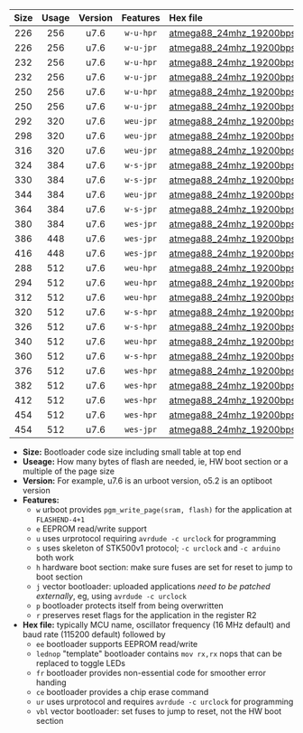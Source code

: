 |Size|Usage|Version|Features|Hex file|
|:-:|:-:|:-:|:-:|:--|
|226|256|u7.6|`w-u-hpr`|[atmega88_24mhz_19200bps_ur.hex](https://raw.githubusercontent.com/stefanrueger/urboot/main//atmega88_24mhz_19200bps_ur.hex)|
|226|256|u7.6|`w-u-jpr`|[atmega88_24mhz_19200bps_ur_vbl.hex](https://raw.githubusercontent.com/stefanrueger/urboot/main//atmega88_24mhz_19200bps_ur_vbl.hex)|
|232|256|u7.6|`w-u-hpr`|[atmega88_24mhz_19200bps_lednop_ur.hex](https://raw.githubusercontent.com/stefanrueger/urboot/main//atmega88_24mhz_19200bps_lednop_ur.hex)|
|232|256|u7.6|`w-u-jpr`|[atmega88_24mhz_19200bps_lednop_ur_vbl.hex](https://raw.githubusercontent.com/stefanrueger/urboot/main//atmega88_24mhz_19200bps_lednop_ur_vbl.hex)|
|250|256|u7.6|`w-u-hpr`|[atmega88_24mhz_19200bps_lednop_fr_ur.hex](https://raw.githubusercontent.com/stefanrueger/urboot/main//atmega88_24mhz_19200bps_lednop_fr_ur.hex)|
|250|256|u7.6|`w-u-jpr`|[atmega88_24mhz_19200bps_lednop_fr_ur_vbl.hex](https://raw.githubusercontent.com/stefanrueger/urboot/main//atmega88_24mhz_19200bps_lednop_fr_ur_vbl.hex)|
|292|320|u7.6|`weu-jpr`|[atmega88_24mhz_19200bps_ee_ur_vbl.hex](https://raw.githubusercontent.com/stefanrueger/urboot/main//atmega88_24mhz_19200bps_ee_ur_vbl.hex)|
|298|320|u7.6|`weu-jpr`|[atmega88_24mhz_19200bps_ee_lednop_ur_vbl.hex](https://raw.githubusercontent.com/stefanrueger/urboot/main//atmega88_24mhz_19200bps_ee_lednop_ur_vbl.hex)|
|316|320|u7.6|`weu-jpr`|[atmega88_24mhz_19200bps_ee_lednop_fr_ur_vbl.hex](https://raw.githubusercontent.com/stefanrueger/urboot/main//atmega88_24mhz_19200bps_ee_lednop_fr_ur_vbl.hex)|
|324|384|u7.6|`w-s-jpr`|[atmega88_24mhz_19200bps_vbl.hex](https://raw.githubusercontent.com/stefanrueger/urboot/main//atmega88_24mhz_19200bps_vbl.hex)|
|330|384|u7.6|`w-s-jpr`|[atmega88_24mhz_19200bps_lednop_vbl.hex](https://raw.githubusercontent.com/stefanrueger/urboot/main//atmega88_24mhz_19200bps_lednop_vbl.hex)|
|344|384|u7.6|`weu-jpr`|[atmega88_24mhz_19200bps_ee_lednop_fr_ce_ur_vbl.hex](https://raw.githubusercontent.com/stefanrueger/urboot/main//atmega88_24mhz_19200bps_ee_lednop_fr_ce_ur_vbl.hex)|
|364|384|u7.6|`w-s-jpr`|[atmega88_24mhz_19200bps_lednop_fr_vbl.hex](https://raw.githubusercontent.com/stefanrueger/urboot/main//atmega88_24mhz_19200bps_lednop_fr_vbl.hex)|
|380|384|u7.6|`wes-jpr`|[atmega88_24mhz_19200bps_ee_vbl.hex](https://raw.githubusercontent.com/stefanrueger/urboot/main//atmega88_24mhz_19200bps_ee_vbl.hex)|
|386|448|u7.6|`wes-jpr`|[atmega88_24mhz_19200bps_ee_lednop_vbl.hex](https://raw.githubusercontent.com/stefanrueger/urboot/main//atmega88_24mhz_19200bps_ee_lednop_vbl.hex)|
|416|448|u7.6|`wes-jpr`|[atmega88_24mhz_19200bps_ee_lednop_fr_vbl.hex](https://raw.githubusercontent.com/stefanrueger/urboot/main//atmega88_24mhz_19200bps_ee_lednop_fr_vbl.hex)|
|288|512|u7.6|`weu-hpr`|[atmega88_24mhz_19200bps_ee_ur.hex](https://raw.githubusercontent.com/stefanrueger/urboot/main//atmega88_24mhz_19200bps_ee_ur.hex)|
|294|512|u7.6|`weu-hpr`|[atmega88_24mhz_19200bps_ee_lednop_ur.hex](https://raw.githubusercontent.com/stefanrueger/urboot/main//atmega88_24mhz_19200bps_ee_lednop_ur.hex)|
|312|512|u7.6|`weu-hpr`|[atmega88_24mhz_19200bps_ee_lednop_fr_ur.hex](https://raw.githubusercontent.com/stefanrueger/urboot/main//atmega88_24mhz_19200bps_ee_lednop_fr_ur.hex)|
|320|512|u7.6|`w-s-hpr`|[atmega88_24mhz_19200bps.hex](https://raw.githubusercontent.com/stefanrueger/urboot/main//atmega88_24mhz_19200bps.hex)|
|326|512|u7.6|`w-s-hpr`|[atmega88_24mhz_19200bps_lednop.hex](https://raw.githubusercontent.com/stefanrueger/urboot/main//atmega88_24mhz_19200bps_lednop.hex)|
|340|512|u7.6|`weu-hpr`|[atmega88_24mhz_19200bps_ee_lednop_fr_ce_ur.hex](https://raw.githubusercontent.com/stefanrueger/urboot/main//atmega88_24mhz_19200bps_ee_lednop_fr_ce_ur.hex)|
|360|512|u7.6|`w-s-hpr`|[atmega88_24mhz_19200bps_lednop_fr.hex](https://raw.githubusercontent.com/stefanrueger/urboot/main//atmega88_24mhz_19200bps_lednop_fr.hex)|
|376|512|u7.6|`wes-hpr`|[atmega88_24mhz_19200bps_ee.hex](https://raw.githubusercontent.com/stefanrueger/urboot/main//atmega88_24mhz_19200bps_ee.hex)|
|382|512|u7.6|`wes-hpr`|[atmega88_24mhz_19200bps_ee_lednop.hex](https://raw.githubusercontent.com/stefanrueger/urboot/main//atmega88_24mhz_19200bps_ee_lednop.hex)|
|412|512|u7.6|`wes-hpr`|[atmega88_24mhz_19200bps_ee_lednop_fr.hex](https://raw.githubusercontent.com/stefanrueger/urboot/main//atmega88_24mhz_19200bps_ee_lednop_fr.hex)|
|454|512|u7.6|`wes-hpr`|[atmega88_24mhz_19200bps_ee_lednop_fr_ce.hex](https://raw.githubusercontent.com/stefanrueger/urboot/main//atmega88_24mhz_19200bps_ee_lednop_fr_ce.hex)|
|454|512|u7.6|`wes-jpr`|[atmega88_24mhz_19200bps_ee_lednop_fr_ce_vbl.hex](https://raw.githubusercontent.com/stefanrueger/urboot/main//atmega88_24mhz_19200bps_ee_lednop_fr_ce_vbl.hex)|

- **Size:** Bootloader code size including small table at top end
- **Useage:** How many bytes of flash are needed, ie, HW boot section or a multiple of the page size
- **Version:** For example, u7.6 is an urboot version, o5.2 is an optiboot version
- **Features:**
  + `w` urboot provides `pgm_write_page(sram, flash)` for the application at `FLASHEND-4+1`
  + `e` EEPROM read/write support
  + `u` uses urprotocol requiring `avrdude -c urclock` for programming
  + `s` uses skeleton of STK500v1 protocol; `-c urclock` and `-c arduino` both work
  + `h` hardware boot section: make sure fuses are set for reset to jump to boot section
  + `j` vector bootloader: uploaded applications *need to be patched externally*, eg, using `avrdude -c urclock`
  + `p` bootloader protects itself from being overwritten
  + `r` preserves reset flags for the application in the register R2
- **Hex file:** typically MCU name, oscillator frequency (16 MHz default) and baud rate (115200 default) followed by
  + `ee` bootloader supports EEPROM read/write
  + `lednop` "template" bootloader contains `mov rx,rx` nops that can be replaced to toggle LEDs
  + `fr` bootloader provides non-essential code for smoother error handing
  + `ce` bootloader provides a chip erase command
  + `ur` uses urprotocol and requires `avrdude -c urclock` for programming
  + `vbl` vector bootloader: set fuses to jump to reset, not the HW boot section
